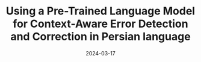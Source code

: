 ---
title: "Using a Pre-Trained Language Model for Context-Aware Error Detection and Correction in Persian language"
collection: publications
permalink: /publication/Virastman
excerpt: "This paper presents a Persian spell checker called Virastman, which aims to detect and correct non-word and real-word errors in a sentence. A state-of-the-art method based on sequence labeling with BERT detects real-word errors on a small artificially made dataset. An unsupervised model based on BERT is used for correcting errors by calculating the probability of each candidate in a sentence (including the detected word). A highly probable candidate word is selected as the correct word if some conditions are met based on two  thresholds named alpha and beta. Our experiments across six distinct test sets underscore our proposed methodology's notable superiority in detecting and correcting real-word and non-word errors compared to the baselines. More specifically, our approach demonstrates an average enhancement of 3.41% in error detection and an average substantial 15% in error correction when assessed using the F0.5 metric, thus surpassing contemporary baselines, establishing our method as the state-of-the-art for error detection and correction."
date: 2024-03-17
venue: 'arXiv'
# paperurl: 'https://rominaoji.github.io/files/VirastmanPaper.pdf'
---
